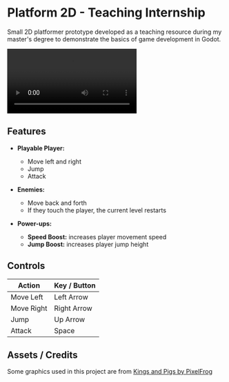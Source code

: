 # Platform 2D - Teaching Internship

Small 2D platformer prototype developed as a teaching resource during my master's degree to demonstrate the basics of game development in Godot.

<video controls src="Platform2D.mp4" title="Platform2D"></video>

## Features

- **Playable Player:**

  - Move left and right
  - Jump
  - Attack

- **Enemies:**

  - Move back and forth
  - If they touch the player, the current level restarts

- **Power-ups:**
  - **Speed Boost:** increases player movement speed
  - **Jump Boost:** increases player jump height

## Controls

| Action     | Key / Button |
| ---------- | ------------ |
| Move Left  | Left Arrow   |
| Move Right | Right Arrow  |
| Jump       | Up Arrow     |
| Attack     | Space        |

## Assets / Credits

Some graphics used in this project are from [Kings and Pigs by PixelFrog](https://pixelfrog-assets.itch.io/kings-and-pigs)

